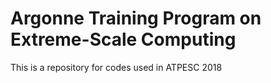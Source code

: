 # Argonne Training Program on Extreme-Scale Computing

This is a repository for codes used in ATPESC 2018
